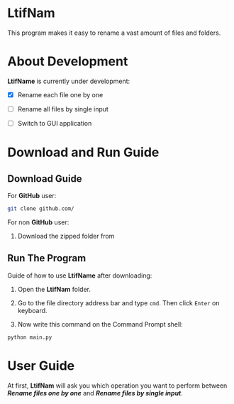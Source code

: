 # LtifNam

This program makes it easy to rename a vast amount of files and folders.

# About Development

**LtifName** is currently under development:

-[x] Rename each file one by one

-[ ] Rename all files by single input

-[ ] Switch to GUI application


# Download and Run Guide

## Download Guide

For **GitHub** user:

```bash
git clone github.com/
```

For non **GitHub** user:

1. Download the zipped folder from


## Run The Program

Guide of how to use **LtifName** after downloading:
1. Open the **LtifNam** folder.

2. Go to the file directory address bar and type `cmd`. Then click `Enter` on keyboard.

3. Now write this command on the Command Prompt shell:

```bash
python main.py
```

# User Guide

At first, **LtifNam** will ask you which operation you want to perform between ***Rename files one by one*** and ***Rename files by single input***.
